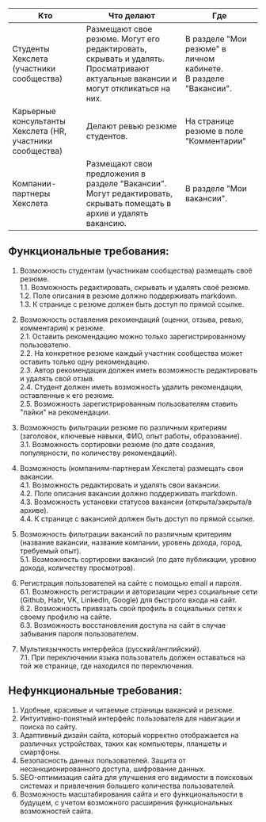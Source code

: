 | Кто                                                        | Что делают                                                                                                                           | Где                                                                |
|------------------------------------------------------------|--------------------------------------------------------------------------------------------------------------------------------------|--------------------------------------------------------------------|
| Студенты Хекслета (участники сообщества)                   | Размещают свое резюме. Могут его редактировать, скрывать и удалять.<br>Просматривают актуальные вакансии и могут откликаться на них. | В разделе "Мои резюме" в личном кабинете.<br>В разделе "Вакансии". |
| Карьерные консультанты Хекслета (HR, участники сообщества) | Делают ревью резюме студентов.                                                                                                       | На странице резюме в поле "Комментарии"                            |
| Компании-партнеры Хекслета                                 | Размещают свои предложения в разделе "Вакансии". Могут редактировать, скрывать помещать в архив и удалять вакансию.                  | В разделе "Мои вакансии".                                          |

## Функциональные требования:
1. Возможность студентам (участникам сообщества) размещать своё резюме.<br>
 1.1. Возможность редактировать, скрывать и удалять своё резюме.<br>
 1.2. Поле описания в резюме должно поддерживать markdown.<br>
 1.3. К странице с резюме должен быть доступ по прямой ссылке.

2. Возможность оставления рекомендаций (оценки, отзыва, ревью, комментария) к резюме.<br>
 2.1. Оставить рекомендацию можно только зарегистрированному пользователю.<br>
 2.2. На конкретное резюме каждый участник сообщества может оставить только одну рекомендацию.<br>
 2.3. Автор рекомендации должен иметь возможность редактировать и удалять свой отзыв.<br>
 2.4. Студент должен иметь возможность удалить рекомендации, оставленные к его резюме.<br>
 2.5. Возможность зарегистрированным пользователям ставить "лайки" на рекомендации.

3. Возможность фильтрации резюме по различным критериям (заголовок, ключевые навыки, ФИО, опыт работы, образование).<br>
 3.1. Возможность сортировки резюме (по дате создания, популярности, по количеству рекомендаций).

4. Возможность (компаниям-партнерам Хекслета) размещать свои вакансии.<br>
 4.1. Возможность редактировать и удалять свои вакансии.<br>
 4.2. Поле описания вакансии должно поддерживать markdown.<br>
 4.3. Возможность установки статусов вакансии (открыта/закрыта/в архиве).<br>
 4.4. К странице с вакансией должен быть доступ по прямой ссылке. 

5. Возможность фильтрации вакансий по различным критериям (название вакансии, название компании, уровень дохода, город, требуемый опыт).<br>
 5.1. Возможность сортировки вакансий (по дате публикации, уровню дохода, количеству просмотров).

6. Регистрация пользователей на сайте с помощью email и пароля.<br>
 6.1. Возможность регистрации и авторизации через социальные сети (Github, Habr, VK, LinkedIn, Google) для быстрого входа на сайт.<br>
 6.2. Возможность привязать свой профиль в социальных сетях к своему профилю на сайте.<br>
 6.3. Возможность восстановления доступа на сайт в случае забывания пароля пользователем.

7. Мультиязычность интерфейса (русский/английский).<br>
 7.1. При переключении языка пользователь должен оставаться на той же странице, где находился по переключения.

## Нефункциональные требования:
1. Удобные, красивые и читаемые страницы вакансий и резюме.
2. Интуитивно-понятный интерфейс пользователя для навигации и поиска по сайту.
3. Адаптивный дизайн сайта, который корректно отображается на различных устройствах, таких как компьютеры, планшеты и смартфоны.
4. Безопасность данных пользователей. Защита от несанкционированного доступа, шифрование данных.
5. SEO-оптимизация сайта для улучшения его видимости в поисковых системах и привлечения большего количества пользователей.
6. Возможность масштабирования сайта и его функциональности в будущем, с учетом возможного расширения функциональных возможностей сайта.